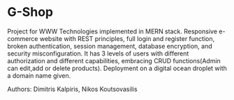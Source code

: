 # G-Shop
Project for WWW Technologies implemented in MERN stack. Responsive e-commerce website with REST principles, full login and register function, broken authentication, session management, database encryption, and security misconfiguration. It has 3 levels of users with different authorization and different capabilities, embracing CRUD functions(Admin can edit,add or delete products). Deployment on a digital ocean droplet with a domain name given.


Authors: Dimitris Kalpiris, Nikos Koutsovasilis

